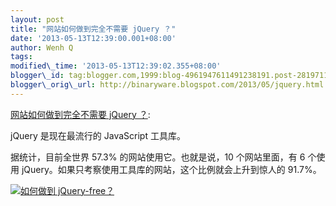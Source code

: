 ```yaml
--- 
layout: post 
title: "网站如何做到完全不需要 jQuery ？" 
date: '2013-05-13T12:39:00.001+08:00' 
author: Wenh Q
tags:
modified\_time: '2013-05-13T12:39:02.355+08:00' 
blogger\_id: tag:blogger.com,1999:blog-4961947611491238191.post-2819711564631764505
blogger\_orig\_url: http://binaryware.blogspot.com/2013/05/jquery.html
--- 
```

[网站如何做到完全不需要 jQuery
？](http://www.oschina.net/question/12_110456):

jQuery 是现在最流行的 JavaScript 工具库。

据统计，目前全世界 57.3% 的网站使用它。也就是说，10 个网站里面，有 6
个使用 jQuery。如果只考察使用工具库的网站，这个比例就会上升到惊人的
91.7%。

[![如何做到
jQuery-free？](http://static.oschina.net/uploads/img/201305/12232731_eeWt.jpg "如何做到 jQuery-free？")](http://static.oschina.net/uploads/img/201305/12232731_eeWt.jpg)
